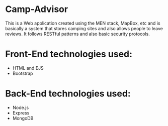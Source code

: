 # Camp-Advisor
This is a Web application created using the MEN stack, MapBox, etc and is basically a system that stores camping sites and also allows people to leave reviews. It follows RESTful patterns and also basic security protocols. 

# Front-End technologies used:
- HTML and EJS
- Bootstrap

# Back-End technologies used:
- Node.js
- Express
- MongoDB
